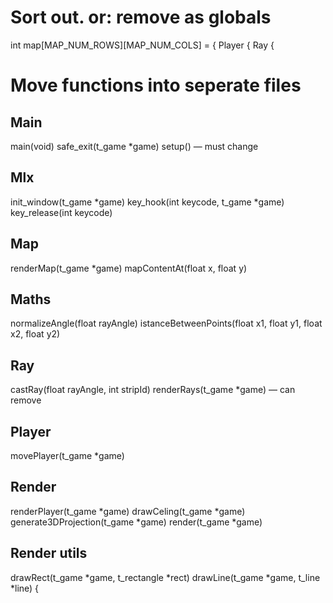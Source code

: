 # Sort out. or: remove as globals
int map[MAP_NUM_ROWS][MAP_NUM_COLS] = {
Player {
Ray {

# Move functions into seperate files

## Main
main(void)
safe_exit(t_game *game)
setup() — must change

## Mlx
init_window(t_game *game)
key_hook(int keycode, t_game *game)
key_release(int keycode)

## Map
renderMap(t_game *game)
mapContentAt(float x, float y)

## Maths
normalizeAngle(float rayAngle)
istanceBetweenPoints(float x1, float y1, float x2, float y2)


## Ray
castRay(float rayAngle, int stripId)
renderRays(t_game *game) — can remove


## Player
movePlayer(t_game *game)

## Render
renderPlayer(t_game *game)
drawCeling(t_game *game)
generate3DProjection(t_game *game)
render(t_game *game)

## Render utils
drawRect(t_game *game, t_rectangle *rect)
drawLine(t_game *game, t_line *line) {